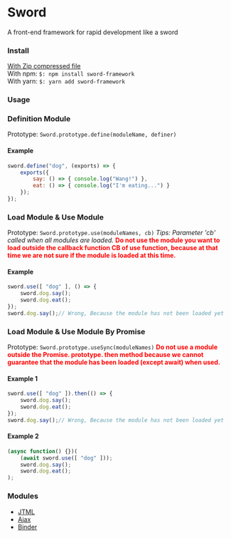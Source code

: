 # Sword
A front-end framework for rapid development like a sword

### Install
[With Zip compressed file](https://github.com/qianduanXIAOHAOZI/Sword/archive/master.zip)  
With npm: `$: npm install sword-framework`  
With yarn: `$: yarn add sword-framework`  

### Usage
### Definition Module
Prototype: `Sword.prototype.define(moduleName, definer)`
#### Example
```javascript
sword.define("dog", (exports) => {
    exports({
        say: () => { console.log("Wang!") },
        eat: () => { console.log("I'm eating...") }
    });
});
```
### Load Module & Use Module
Prototype: `Sword.prototype.use(moduleNames, cb)`
_Tips: Parameter 'cb' called when all modules are loaded._
__<font color="#f00">Do not use the module you want to load outside the callback function CB of use function, because at that time we are not sure if the module is loaded at this time.</font>__
#### Example
```javascript
sword.use([ "dog" ], () => {
    sword.dog.say();
    sword.dog.eat();
});
sword.dog.say();// Wrong, Because the module has not been loaded yet
```

### Load Module & Use Module By Promise
Prototype: `Sword.prototype.useSync(moduleNames)`
__<font color="#f00">Do not use a module outside the Promise. prototype. then method because we cannot guarantee that the module has been loaded (except await) when used.</font>__
#### Example 1
```javascript
sword.use([ "dog" ]).then(() => {
    sword.dog.say();
    sword.dog.eat();
});
sword.dog.say();// Wrong, Because the module has not been loaded yet
```
#### Example 2
```javascript
(async function() {})(
    (await sword.use([ "dog" ]));
    sword.dog.say();
    sword.dog.eat();
);
```

### Modules
- [JTML](modules/JTML/README.md)
- [Ajax](modules/Ajax/README.md)
- [Binder](modules/Ajax/README.md)